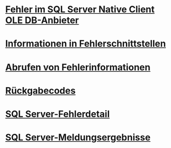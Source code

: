 
# [Fehler im SQL Server Native Client OLE DB-Anbieter](errors.md)

# [Informationen in Fehlerschnittstellen](information-in-error-interfaces.md)
# [Abrufen von Fehlerinformationen](retrieving-error-information.md)
# [Rückgabecodes](return-codes.md)
# [SQL Server-Fehlerdetail](sql-server-error-detail.md)
# [SQL Server-Meldungsergebnisse](sql-server-message-results.md)
